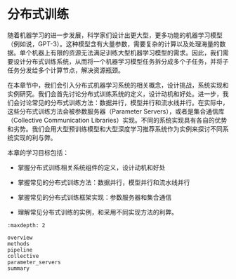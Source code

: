 # 分布式训练

随着机器学习的进一步发展，科学家们设计出更大型，更多功能的机器学习模型（例如说，GPT-3）。这种模型含有大量参数，需要复杂的计算以及处理海量的数据。单个机器上有限的资源无法满足训练大型机器学习模型的需求。因此，我们需要设计分布式训练系统，从而将一个机器学习模型任务拆分成多个子任务，并将子任务分发给多个计算节点，解决资源瓶颈。

在本章节中，我们会引入分布式机器学习系统的相关概念，设计挑战，系统实现和实例研究。我们会首先讨论分布式训练系统的定义，设计动机和好处。进一步，我们会讨论常见的分布式训练方法：数据并行，模型并行和流水线并行。在实际中，这些分布式训练方法会被参数服务器（Parameter Servers），或者是集合通信库（Collective Communication Libraries）实现。不同的系统实现具有各自的优势和劣势。我们会用大型预训练模型和大型深度学习推荐系统作为实例来探讨不同系统实现的利与弊。

本章的学习目标包括：

-   掌握分布式训练相关系统组件的定义，设计动机和好处

-   掌握常见的分布式训练方法：数据并行，模型并行和流水线并行

-   掌握常见的分布式训练框架实现：参数服务器和集合通信

-   理解常见分布式训练的实例，和采用不同实现方法的利弊。


```toc
:maxdepth: 2

overview
methods
pipeline
collective
parameter_servers
summary
```